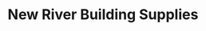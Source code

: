 ---
title: "New River Building Supplies"
url: /lenoir/new-river-building-supplies/
shop: Eisenwaren
---